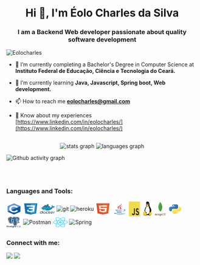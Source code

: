 <h1 align="center">Hi 👋, I'm Éolo Charles da Silva</h1>
<h3 align="center">I am a Backend Web developer passionate about quality software development</h3>

<p align="left"> <img src="https://komarev.com/ghpvc/?username=Eolocharles&label=Profile%20views&color=0e75b6&style=flat" alt="Eolocharles" /> </p>

- 🔭 I’m currently completing a Bachelor's Degree in Computer Science at **Instituto Federal de Educação, Ciência e Tecnologia do Ceará.**

- 🌱 I’m currently learning **Java, Javascript, Spring boot, Web development.**

- 📫 How to reach me **eolocharles@gmail.com**

- 📄 Know about my experiences [https://www.linkedin.com/in/eolocharles/](https://www.linkedin.com/in/eolocharles/)

## 

<div align="center">
  <img src="https://github-readme-stats.vercel.app/api?hide_title=false&hide_rank=false&show_icons=true&include_all_commits=true&count_private=true&disable_animations=false&theme=dark&locale=en&hide_border=false&username=Eolocharles" height="150" alt="stats graph"  />
  <img src="https://github-readme-stats.vercel.app/api/top-langs?locale=en&hide_title=false&layout=compact&card_width=320&langs_count=5&theme=dark&hide_border=false&username=Eolocharles" height="150" alt="languages graph"  />
</div>

![Github activity graph](https://github-readme-activity-graph.cyclic.app/graph?username=Eolocharles&theme=gotham)

##
<div style="display: inline_block"><br>
<h3 align="left">Languages and Tools:</h3>
  <img align="center" alt="C" height="30" width="40" src="https://raw.githubusercontent.com/devicons/devicon/master/icons/c/c-original.svg">
  <img align="center" alt="CSS" height="30" width="40" src="https://raw.githubusercontent.com/devicons/devicon/master/icons/css3/css3-original.svg">
  <img align="center" alt="docker" height="30" width="40" src="https://raw.githubusercontent.com/devicons/devicon/master/icons/docker/docker-original-wordmark.svg">
  <img align="center" alt="git" height="30" width="40" src="https://www.vectorlogo.zone/logos/git-scm/git-scm-icon.svg">     
  <img align="center" alt="heroku" height="30" width="40"src="https://www.vectorlogo.zone/logos/heroku/heroku-icon.svg">
  <img align="center" alt="HTML" height="30" width="40" src="https://raw.githubusercontent.com/devicons/devicon/master/icons/html5/html5-original.svg">
  <img align="center" alt="java" width="40" height="30" src="https://raw.githubusercontent.com/devicons/devicon/master/icons/java/java-original.svg">   
  <img align="center" alt="javascript" width="30" height="40" src="https://raw.githubusercontent.com/devicons/devicon/master/icons/javascript/javascript-original.svg">
  <img align="center" alt="Linux" width="30" height="40" src="https://raw.githubusercontent.com/devicons/devicon/master/icons/linux/linux-original.svg" alt="linux">
  <img align="center" alt="mongodb" width="30" height="40" src="https://raw.githubusercontent.com/devicons/devicon/master/icons/mongodb/mongodb-original-wordmark.svg">
  <img align="center" alt="Python" height="30" width="40" src="https://raw.githubusercontent.com/devicons/devicon/master/icons/python/python-original.svg">
  <img align="center" alt="Postgres" height="30" width="40" src="https://raw.githubusercontent.com/devicons/devicon/master/icons/postgresql/postgresql-original-wordmark.svg">
   <img align="center" alt="Postman" height="30" width="30" src="https://www.vectorlogo.zone/logos/getpostman/getpostman-icon.svg">
  <img align="center" alt="React" height="30" width="40" src="https://raw.githubusercontent.com/devicons/devicon/master/icons/react/react-original.svg">
  <img align="center" alt="Spring" height="30" width="30" src="https://www.vectorlogo.zone/logos/springio/springio-icon.svg" alt="spring">
</div>
  
 ##
<h3 align="left">Connect with me:</h3>
<div> 
  <a href = "eolocharles@gmail.com"><img src="https://img.shields.io/badge/-Gmail-%23333?style=for-the-badge&logo=gmail&logoColor=white" target="_blank"></a>
  <a href="https://www.linkedin.com/in/eolocharles" target="_blank"><img src="https://img.shields.io/badge/-LinkedIn-%230077B5?style=for-the-badge&logo=linkedin&logoColor=white" target="_blank"></a> 
 
 
 
</div>
<!---
Eolocharles/Eolocharles is a ✨ special ✨ repository because its `README.md` (this file) appears on your GitHub profile.
You can click the Preview link to take a look at your changes.
--->
